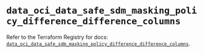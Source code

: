 # `data_oci_data_safe_sdm_masking_policy_difference_difference_columns`

Refer to the Terraform Registry for docs: [`data_oci_data_safe_sdm_masking_policy_difference_difference_columns`](https://registry.terraform.io/providers/oracle/oci/6.18.0/docs/data-sources/data_safe_sdm_masking_policy_difference_difference_columns).
